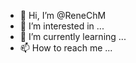 - 👋 Hi, I’m @ReneChM
- 👀 I’m interested in ...
- 🌱 I’m currently learning ...
- 📫 How to reach me ...

<!---
ReneChM/ReneChM is a ✨ special ✨ repository because its `README.md` (this file) appears on your GitHub profile.
You can click the Preview link to take a look at your changes.
--->
